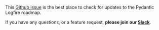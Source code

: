 This [Github issue][roadmap] is the
best place to check for updates to the Pydantic Logfire roadmap.

If you have any questions, or a feature request, **please join our [Slack][slack]**.

[slack]: https://logfire.pydantic.dev/docs/join-slack/
[roadmap]: https://github.com/pydantic/logfire/issues/1004
